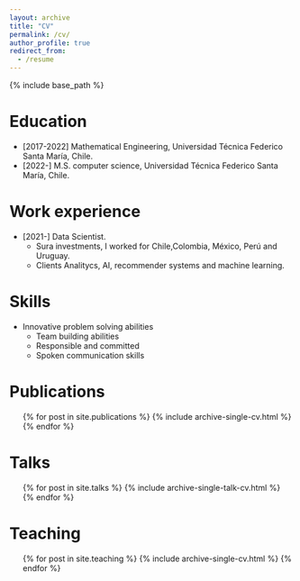 ```yaml
---
layout: archive
title: "CV"
permalink: /cv/
author_profile: true
redirect_from:
  - /resume
---
```


{% include base_path %}

Education
======
* [2017-2022] Mathematical Engineering, Universidad Técnica Federico Santa María, Chile.
* [2022-] M.S. computer science, Universidad Técnica Federico Santa María, Chile.

Work experience
======
* [2021-] Data Scientist.
  * Sura investments, I worked for Chile,Colombia, México, Perú and Uruguay. 
  * Clients Analitycs, AI, recommender systems and machine learning.
  
Skills
======
* Innovative problem solving abilities
  * Team building abilities 
  * Responsible and committed
  * Spoken communication skills

Publications
======
  <ul>{% for post in site.publications %}
    {% include archive-single-cv.html %}
  {% endfor %}</ul>
  
Talks
======
  <ul>{% for post in site.talks %}
    {% include archive-single-talk-cv.html %}
  {% endfor %}</ul>
  
Teaching
======
  <ul>{% for post in site.teaching %}
    {% include archive-single-cv.html %}
  {% endfor %}</ul>
  

